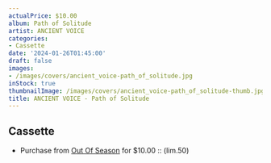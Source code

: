 ```yaml
---
actualPrice: $10.00
album: Path of Solitude
artist: ANCIENT VOICE
categories:
- Cassette
date: '2024-01-26T01:45:00'
draft: false
images:
- /images/covers/ancient_voice-path_of_solitude.jpg
inStock: true
thumbnailImage: /images/covers/ancient_voice-path_of_solitude-thumb.jpg
title: ANCIENT VOICE - Path of Solitude
---
```


## Cassette
* Purchase from [Out Of Season](https://www.outofseasonlabel.com/products/ancient-voice-path-of-solitude-cassette-tape-lim50) for $10.00 :: (lim.50)
